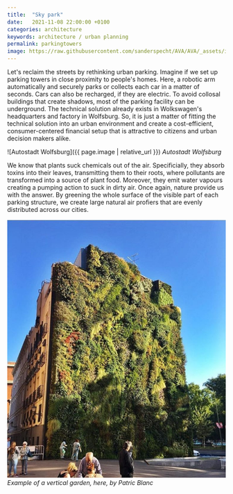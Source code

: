 ```yaml
---
title:  "Sky park"
date:   2021-11-08 22:00:00 +0100
categories: architecture
keywords: architecture / urban planning
permalink: parkingtowers
image: https://raw.githubusercontent.com/sanderspecht/AVA/AVA/_assets/img/Wolfsburg.jpg
---
```

Let's reclaim the streets by rethinking urban parking. Imagine if we set up parking towers in close proximity to people's homes. Here, a robotic arm automatically and securely parks or collects each car in a matter of seconds. Cars can also be recharged, if they are electric. To avoid collosal buildings that create shadows, most of the parking facility can be underground. The technical solution already exists in Wolkswagen's headquarters and factory in Wolfsburg. So, it is just a matter of fitting the technical solution into an urban environment and create a cost-efficient, consumer-centered financial setup that is attractive to citizens and urban decision makers alike.

![Autostadt Wolfsburg]({{ page.image | relative_url }})
*Autostadt Wolfsburg*

We know that plants suck chemicals out of the air. Specificially, they absorb toxins into their leaves, transmitting them to their roots, where pollutants are transformed into a source of plant food. Moreover, they emit water vapours creating a pumping action to suck in dirty air. Once again, nature provide us with the answer. By greening the whole surface of the visible part of each parking structure, we create large natural air profiers that are evenly distributed across our cities.

![Vertical garden by Patric Blanc](https://raw.githubusercontent.com/sanderspecht/AVA/AVA/_assets/img/PatricBlanc.jpg)
*Example of a vertical garden, here, by Patric Blanc*
